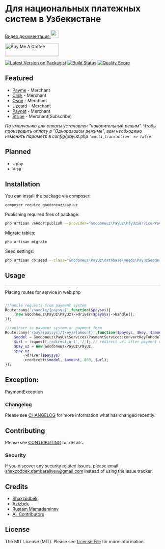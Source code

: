 
# Для национальных платежных систем в Узбекистане
[Видео документация <img src="https://upload.wikimedia.org/wikipedia/commons/thumb/0/09/YouTube_full-color_icon_%282017%29.svg/1200px-YouTube_full-color_icon_%282017%29.svg.png" width="26">](https://www.youtube.com/playlist?list=PLIU-yN_rFScVbbglNYmucY3TKzrxypEaP)

<a href="https://tirikchilik.uz/shaxzodbek-uzb" target="_blank"><img src="https://www.buymeacoffee.com/assets/img/custom_images/orange_img.png" alt="Buy Me A Coffee" style="height: 41px !important;width: 174px !important;box-shadow: 0px 3px 2px 0px rgba(190, 190, 190, 0.5) !important;-webkit-box-shadow: 0px 3px 2px 0px rgba(190, 190, 190, 0.5) !important;" ></a>

[![Latest Version on Packagist](https://img.shields.io/packagist/dt/goodoneuz/pay-uz.svg?style=flat)](https://packagist.org/packages/goodoneuz/pay-uz)
[![Build Status](https://img.shields.io/travis/shaxzodbek-uzb/pay-uz/master.svg?style=flat-square)](https://travis-ci.org/shaxzodbek-uzb/pay-uz)
[![Quality Score](https://img.shields.io/scrutinizer/g/shaxzodbek-uzb/pay-uz.svg?style=flat-square)](https://scrutinizer-ci.com/g/shaxzodbek-uzb/pay-uz)

**Featured**
------
- [Payme](http://payme.uz) - Merchant
- [Click](http://click.uz) - Merchant
- [Oson](http://click.uz) - Merchant
- [Uzcard](http://uzcard.uz) - Merchant
- [Paynet](http://paynet.uz) - Merchant
- [Stripe](https://stripe.com/) - Merchant(Subscribe)

*По умолчанию для оплаты установлен "накопительный режим". Чтобы производить оплату в "Одноразовом режиме", вам необходимо изменить параметр в config/payuz.php ``'multi_transaction' => false``*

**Planned**
------
- Upay
- Visa


## Installation

You can install the package via composer:

```bash
composer require goodoneuz/pay-uz
```
Publishing required files of package:

```bash
php artisan vendor:publish --provider="Goodoneuz\PayUz\PayUzServiceProvider"
```
Migrate tables:

```bash
php artisan migrate
```

Seed settings:

```bash
php artisan db:seed --class="Goodoneuz\PayUz\database\seeds\PayUzSeeder"
```

## Usage
------
Placing routes for service in web.php

```php

//handle requests from payment system
Route::any('/handle/{paysys}',function($paysys){
    (new Goodoneuz\PayUz\PayUz)->driver($paysys)->handle();
});

//redirect to payment system or payment form
Route::any('/pay/{paysys}/{key}/{amount}',function($paysys, $key, $amount){
	$model = Goodoneuz\PayUz\Services\PaymentService::convertKeyToModel($key);
    $url = request('redirect_url','/'); // redirect url after payment completed
    $pay_uz = new Goodoneuz\PayUz\PayUz;
    $pay_uz
    	->driver($paysys)
    	->redirect($model, $amount, 860, $url);
});
```

**Exception:**
------

PaymentException 

### Changelog

Please see [CHANGELOG](CHANGELOG.md) for more information what has changed recently.

## Contributing

Please see [CONTRIBUTING](CONTRIBUTING.md) for details.

### Security

If you discover any security related issues, please email shaxzodbek.qambaraliyev@gmail.com instead of using the issue tracker.

## Credits

- [Shaxzodbek](https://github.com/shaxzodbek-uzb)
- [Azizbek](https://github.com/azizbekeshonaliyev)
- [Rustam Mamadaminov](https://github.com/rustamwin)
- [All Contributors](../../contributors)

## License

The MIT License (MIT). Please see [License File](LICENSE.md) for more information.
